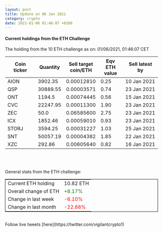 ```yaml
---
layout: post
title: Update on 06 Jan 2021
category: crypto
date: 2021-01-06 01:46:07 +0100
---
```

<!-- Global site tag (gtag.js) - Google Analytics -->
<script async src="https://www.googletagmanager.com/gtag/js?id=UA-103831149-5"></script>
<script>
  window.dataLayer = window.dataLayer || [];
  function gtag(){dataLayer.push(arguments);}
  gtag('js', new Date());

  gtag('config', 'UA-103831149-5');
</script>


#### Current holdings from the ETH Challenge

The holding from the 10 ETH challenge as on: 01/06/2021, 01:46:07 CET

|Coin ticker|Quantity|Sell target<br>coin/ETH|Eqv ETH<br>value|Sell latest by|
|-----------|--------|-----------|-----------|--------------|
AION|3902.35|  0.00012810|0.25|10 Jan 2021|
QSP|30889.55|  0.00003571|0.74|23 Jan 2021|
ONT|1194.5|  0.00074445|0.56|15 Jan 2021|
CVC|22247.95|  0.00011300|1.90|23 Jan 2021|
ZEC|50.0|  0.06585600|2.75|23 Jan 2021|
ICX|1852.46|  0.00059010|0.93|23 Jan 2021|
STORJ|3594.25|  0.00031227|1.03|25 Jan 2021|
SNT|50057.19|  0.00004382|1.85|22 Jan 2021|
XZC|292.86|  0.00605640|0.82|16 Jan 2021|

<br>
<br>
<br>
General stats from the ETH challenge:

<table style="border:1px solid black;margin-left:auto;margin-right:auto;">
	<tbody>
	<tr>
		<td>Current ETH holding</td>
		<td>     10.82 ETH</td>
	</tr>
	<tr>
		<td>Overall change of ETH</td>
		<td><font color="green">+8.17%</font></td>
	</tr>
	<tr>
		<td>Change in last week</td>
		<td><font color="red">-6.10%</font></td>
	</tr>
	<tr>
		<td>Change in last month</td>
		<td><font color="red">-22.68%</font></td>
	</tr>
	</tbody>
</table>

<br>
Follow live tweets [here](https://twitter.com/vigilantcrypto1)
<br>
<br>